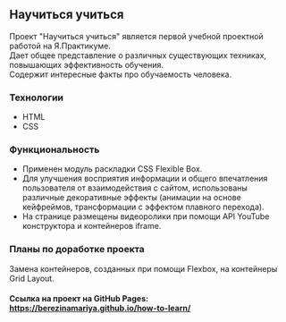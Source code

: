 ## Научиться учиться
Проект "Научиться учиться" является первой учебной проектной работой на Я.Практикуме.  
Дает общее представление о различных существующих техниках, повышающих эффективность обучения.  
Содержит интересные факты про обучаемость человека.
### Технологии
* HTML
* CSS
### Функциональность
* Применен модуль раскладки CSS Flexible Box.
* Для улучшения восприятия информации и общего впечатления пользователя от взаимодействия с сайтом, использованы различные декоративные эффекты (анимации на основе кейфреймов, трансформации с эффектом плавного перехода). 
* На странице размещены видеоролики при помощи API YouTube конструктора и контейнеров iframe.  
### Планы по доработке проекта
Замена контейнеров, созданных при помощи Flexbox, на контейнеры Grid Layout.

#### Ссылка на проект на GitHub Pages: https://berezinamariya.github.io/how-to-learn/
